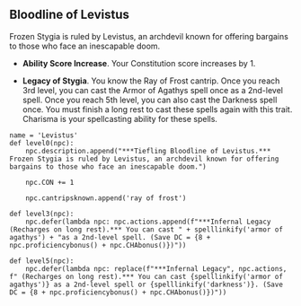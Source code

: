 ## Bloodline of Levistus
Frozen Stygia is ruled by Levistus, an archdevil known for offering bargains to those who face an inescapable doom.

* **Ability Score Increase**. Your Constitution score increases by 1.

* **Legacy of Stygia**. You know the Ray of Frost cantrip. Once you reach 3rd level, you can cast the Armor of Agathys spell once as a 2nd-level spell. Once you reach 5th level, you can also cast the Darkness spell once. You must finish a long rest to cast these spells again with this trait. Charisma is your spellcasting ability for these spells.

```
name = 'Levistus'
def level0(npc):
    npc.description.append("***Tiefling Bloodline of Levistus.*** Frozen Stygia is ruled by Levistus, an archdevil known for offering bargains to those who face an inescapable doom.")

    npc.CON += 1

    npc.cantripsknown.append('ray of frost')

def level3(npc):
    npc.defer(lambda npc: npc.actions.append(f"***Infernal Legacy (Recharges on long rest).*** You can cast " + spelllinkify('armor of agathys') + "as a 2nd-level spell. (Save DC = {8 + npc.proficiencybonus() + npc.CHAbonus()})"))

def level5(npc):
    npc.defer(lambda npc: replace(f"***Infernal Legacy", npc.actions, f" (Recharges on long rest).*** You can cast {spelllinkify('armor of agathys')} as a 2nd-level spell or {spelllinkify('darkness')}. (Save DC = {8 + npc.proficiencybonus() + npc.CHAbonus()})"))
```
